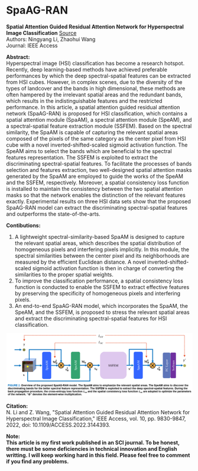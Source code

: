 # SpaAG-RAN
**Spatial Attention Guided Residual Attention Network for Hyperspectral Image Classification** [Source](https://ieeexplore.ieee.org/abstract/document/9684915)  
Authors: Ningyang Li, Zhaohui Wang  
Journal: IEEE Access  

**Abstract:**  
Hyperspectral image (HSI) classification has become a research hotspot. Recently, deep learning-based methods have achieved preferable performances by which the deep spectral-spatial features can be extracted from HSI cubes. However, in complex scenes, due to the diversity of the types of landcover and the bands in high dimensional, these methods are often hampered by the irrelevant spatial areas and the redundant bands, which results in the indistinguishable features and the restricted performance. In this article, a spatial attention guided residual attention network (SpaAG-RAN) is proposed for HSI
classification, which contains a spatial attention module (SpaAM), a spectral attention module (SpeAM), and a spectral-spatial feature extraction module (SSFEM). Based on the spectral similarity, the SpaAM is capable of capturing the relevant spatial areas composed of the pixels of the same category as the center pixel from HSI cube with a novel inverted-shifted-scaled sigmoid activation function. The SpeAM aims to select the bands which are beneficial to the spectral features representation. The SSFEM is exploited to extract the discriminating spectral-spatial features. To facilitate the processes of bands selection and features extraction, two well-designed spatial attention masks generated by the SpaAM are employed to guide the works of the SpeAM and the SSFEM, respectively. Moreover, a spatial consistency loss function is installed to maintain the consistency between the two spatial attention masks so that the network enables the distinction of the relevant features exactly. Experimental results on three HSI data sets show that the proposed SpaAG-RAN model can extract the discriminating spectral-spatial features and outperforms the state-of-the-arts.

**Contibutions:**  
1. A lightweight spectral-similarity-based SpaAM is designed to capture the relevant spatial areas, which describes the spatial distribution of homogeneous pixels and interfering pixels implicitly. In this module, the spectral similarities between the center pixel and its neighborhoods are measured by the efficient Euclidean distance. A novel inverted-shifted-scaled sigmoid activation function is then in charge of converting the similarities to the proper spatial weights.
2. To improve the classification performance, a spatial consistency loss function is conducted to enable the SSFEM to extract effective features by preserving the specificity of homogeneous pixels and interfering pixels.
3. An end-to-end SpaAG-RAN model, which incorporates the SpaAM, the SpeAM, and the SSFEM, is proposed to stress the relevant spatial areas and extract the discriminating spectral-spatial features for HSI classification.

![Image](https://github.com/ningyang-li/SpaAG-RAN/blob/9279f80c73960c0d18868e78543bd95b3fc7efae/pic/overview.jpg)

**Citation:**  
N. Li and Z. Wang, "Spatial Attention Guided Residual Attention Network for Hyperspectral Image Classification," IEEE Access, vol. 10, pp. 9830-9847, 2022, doi: 10.1109/ACCESS.2022.3144393.

**Note:**  
**This article is my first work published in an SCI journal. To be honest, there must be some deficiencies in technical innovation and English writting. I will keep working hard in this field. Please feel free to comment if you find any problems.**
